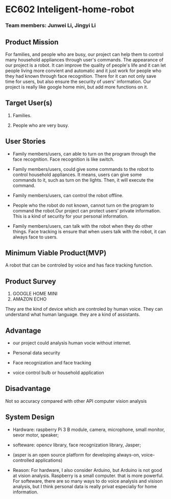 # EC602 Inteligent-home-robot
### Team members: Junwei Li, Jingyi Li

## Product Mission
For families, and people who are busy, our project can help them to control many household appliances through user's commands. The appearance of our project is a robot. It can improve the quality of people's life and it can let people living more convient and automatic and it just work for people who they had known through face recognition. There for it can not only save time for users, but also ensure the security of users' information. Our project is really like google home mini, but add more functions on it.

## Target User(s)
1. Families.

2. People who are very busy.

## User Stories
- Family members/users, can able to turn on the program through the face recognition. Face recognition is like switch.

- Family members/users, could give some commands to the robot to control household appliances. It means, users can give some commands to it, such as turn on the lights. Then, it will execute the command. 

- Family members/users, can control the robot offline. 

- People who the robot do not known, cannot turn on the program to command the robot.Our project can protect users’ private information. This is a kind of security for your personal information.

- Family members/users, can talk with the robot when they do other things. Face tracking is ensure that when users talk with the robot, it can always face to users.

##  Minimum Viable Product(MVP)
A robot that can be controled by voice and has face tracking function.


##  Product Survey
 1.   GOOGLE HOME MINI 
 2.   AMAZON ECHO
  
They are the kind of device which are controled by human voice. They can understand what human language. they are a kind of assistants.

## Advantage 
  - our project could analysis human vocie without internet.
  
  - Personal data security 
  
  - Face recognization and face tracking 
  
  - voice control bulb or household application 

##  Disadvantage 
  Not so accuracy compared with other API computer vision analysis
  
  
## System Design
  - Hardware: raspberry Pi 3 B module, camera, microphone, small monitor, sevor motor, speaker;
  
  - softeware: opencv library, face recognization library, Jasper; 
  
  - (asper is an open source platform for developing always-on, voice-controlled applications)
  
  -  Reason: For hardware, I also consider Arduino, but Arduino is not good at vision analysis. Raspberry is a small computer. that is more powerful. For softeware, there are so many ways to do voice analysis and visison analysis, but I think personal data is really privat especialiy for home information. 
